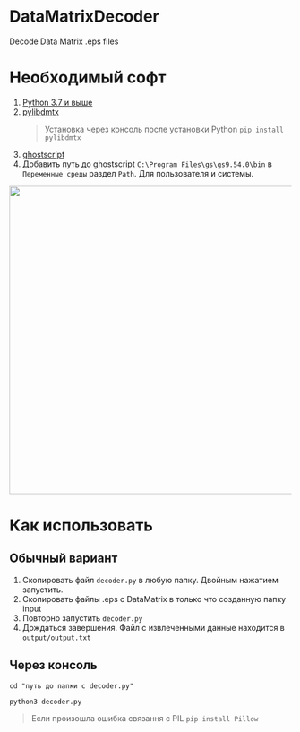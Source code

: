 # DataMatrixDecoder
 Decode Data Matrix .eps files

# Необходимый софт

1. [Python 3.7 и выше](https://www.python.org/downloads/)
2. [pylibdmtx](https://pypi.org/project/pylibdmtx/) 
   >Установка через консоль после установки Python `pip install pylibdmtx`
3. [ghostscript](https://www.ghostscript.com/download/gsdnld.html)
4. Добавить путь до ghostscript `C:\Program Files\gs\gs9.54.0\bin` в `Переменные среды` раздел `Path`. Для пользователя и системы.
<img src="https://user-images.githubusercontent.com/30986874/125140309-df7f6700-e11a-11eb-8394-4cd3f64c8fe8.png" width="550">


# Как использовать
## Обычный вариант
1. Скопировать файл `decoder.py` в любую папку. Двойным нажатием запустить.
2. Скопировать файлы .eps с DataMatrix в только что созданную папку input
3. Повторно запустить `decoder.py`
4. Дождаться завершения. Файл с извлеченными данные находится в `output/output.txt`

## Через консоль
`cd "путь до папки с decoder.py"`

`python3 decoder.py`

>Если произошла ошибка связання с PIL `pip install Pillow`
